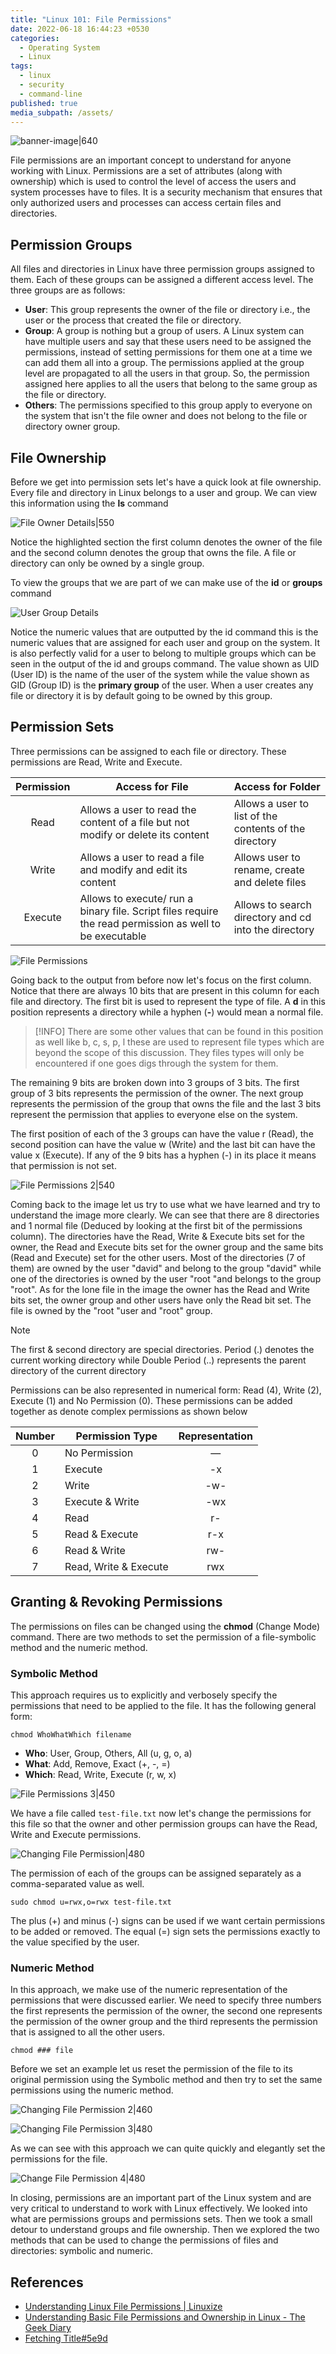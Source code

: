 ```yaml
---
title: "Linux 101: File Permissions"
date: 2022-06-18 16:44:23 +0530
categories:
  - Operating System
  - Linux
tags:
  - linux
  - security
  - command-line
published: true
media_subpath: /assets/
---
```


![banner-image|640](images/linux-file-permission/linux-permissions-banner.png)

File permissions are an important concept to understand for anyone working with Linux. Permissions are a set of attributes (along with ownership) which is used to control the level of access the users and system processes have to files. It is a security mechanism that ensures that only authorized users and processes can access certain files and directories.

## Permission Groups

All files and directories in Linux have three permission groups assigned to them. Each of these groups can be assigned a different access level. The three groups are as follows:

*   **User**: This group represents the owner of the file or directory i.e., the user or the process that created the file or directory.
*   **Group**: A group is nothing but a group of users. A Linux system can have multiple users and say that these users need to be assigned the permissions, instead of setting permissions for them one at a time we can add them all into a group. The permissions applied at the group level are propagated to all the users in that group. So, the permission assigned here applies to all the users that belong to the same group as the file or directory.
*   **Others**: The permissions specified to this group apply to everyone on the system that isn't the file owner and does not belong to the file or directory owner group.

## File Ownership

Before we get into permission sets let's have a quick look at file ownership. Every file and directory in Linux belongs to a user and group. We can view this information using the **ls** command

![File Owner Details|550](images/linux-file-permission/file-owner-details.png)

Notice the highlighted section the first column denotes the owner of the file and the second column denotes the group that owns the file. A file or directory can only be owned by a single group.

To view the groups that we are part of we can make use of the **id** or **groups** command

![User Group Details](images/linux-file-permission/user-group-details.png)

Notice the numeric values that are outputted by the id command this is the numeric values that are assigned for each user and group on the system. It is also perfectly valid for a user to belong to multiple groups which can be seen in the output of the id and groups command. The value shown as UID (User ID) is the name of the user of the system while the value shown as GID (Group ID) is the **primary group** of the user. When a user creates any file or directory it is by default going to be owned by this group.

## Permission Sets

Three permissions can be assigned to each file or directory. These permissions are Read, Write and Execute.

| Permission | Access for File                                                                                         | Access for Folder                                      |
| :--------: | ------------------------------------------------------------------------------------------------------- | ------------------------------------------------------ |
|    Read    | Allows a user to read the content of a file but not modify or delete its content                        | Allows a user to list of the contents of the directory |
|   Write    | Allows a user to read a file and modify and edit its content                                            | Allows user to rename, create and delete files         |
|  Execute   | Allows to execute/ run a binary file. Script files require the read permission as well to be executable | Allows to search directory and cd into the directory   |

![File Permissions](images/linux-file-permission/file-permissions.png)

Going back to the output from before now let's focus on the first column. Notice that there are always 10 bits that are present in this column for each file and directory. The first bit is used to represent the type of file. A **d** in this position represents a directory while a hyphen (**-**) would mean a normal file.

> [!INFO]
> There are some other values that can be found in this position as well like b, c, s, p, l these are used to represent file types which are beyond the scope of this discussion. They files types will only be encountered if one goes digs through the system for them.

The remaining 9 bits are broken down into 3 groups of 3 bits. The first group of 3 bits represents the permission of the owner. The next group represents the permission of the group that owns the file and the last 3 bits represent the permission that applies to everyone else on the system.

The first position of each of the 3 groups can have the value r (Read), the second position can have the value w (Write) and the last bit can have the value x (Execute). If any of the 9 bits has a hyphen (-) in its place it means that permission is not set.

![File Permissions 2|540](images/linux-file-permission/file-permissions-2.png)

Coming back to the image let us try to use what we have learned and try to understand the image more clearly. We can see that there are 8 directories and 1 normal file (Deduced by looking at the first bit of the permissions column). The directories have the Read, Write & Execute bits set for the owner, the Read and Execute bits set for the owner group and the same bits (Read and Execute) set for the other users. Most of the directories (7 of them) are owned by the user "david" and belong to the group "david" while one of the directories is owned by the user "root "and belongs to the group "root". As for the lone file in the image the owner has the Read and Write bits set, the owner group and other users have only the Read bit set. The file is owned by the "root "user and "root" group.

> [!NOTE]
> The first & second directory are special directories. Period (.) denotes the current working directory while Double Period (..) represents the parent directory of the current directory

Permissions can be also represented in numerical form: Read (4), Write (2), Execute (1) and No Permission (0). These permissions can be added together as denote complex permissions as shown below

| Number | Permission Type       | Representation |
| :----: | --------------------- | :------------: |
|   0    | No Permission         |       —        |
|   1    | Execute               |       -x       |
|   2    | Write                 |      -w-       |
|   3    | Execute & Write       |      -wx       |
|   4    | Read                  |       r-       |
|   5    | Read & Execute        |      r-x       |
|   6    | Read & Write          |      rw-       |
|   7    | Read, Write & Execute |      rwx       |

## Granting & Revoking Permissions

The permissions on files can be changed using the **chmod** (Change Mode) command. There are two methods to set the permission of a file-symbolic method and the numeric method.

### Symbolic Method

This approach requires us to explicitly and verbosely specify the permissions that need to be applied to the file. It has the following general form:

```
chmod WhoWhatWhich filename
```

*   **Who**: User, Group, Others, All (u, g, o, a)
*   **What**: Add, Remove, Exact (+, -, =)
*   **Which**: Read, Write, Execute (r, w, x)

![File Permissions 3|450](images/linux-file-permission/file-permissions-3.png)

We have a file called `test-file.txt` now let's change the permissions for this file so that the owner and other permission groups can have the Read, Write and Execute permissions.

![Changing File Permission|480](images/linux-file-permission/change-file-permission.png)

The permission of each of the groups can be assigned separately as a comma-separated value as well.

```
sudo chmod u=rwx,o=rwx test-file.txt
```

The plus (+) and minus (-) signs can be used if we want certain permissions to be added or removed. The equal (=) sign sets the permissions exactly to the value specified by the user.

### Numeric Method

In this approach, we make use of the numeric representation of the permissions that were discussed earlier. We need to specify three numbers the first represents the permission of the owner, the second one represents the permission of the owner group and the third represents the permission that is assigned to all the other users.

```
chmod ### file
```

Before we set an example let us reset the permission of the file to its original permission using the Symbolic method and then try to set the same permissions using the numeric method.

![Changing File Permission 2|460](images/linux-file-permission/change-file-permission-2.png)

![Changing File Permission 3|480](images/linux-file-permission/change-file-permission-3.png)

As we can see with this approach we can quite quickly and elegantly set the permissions for the file.

![Change File Permission 4|480](images/linux-file-permission/change-file-permission-4.png)

In closing, permissions are an important part of the Linux system and are very critical to understand to work with Linux effectively. We looked into what are permissions groups and permissions sets. Then we took a small detour to understand groups and file ownership. Then we explored the two methods that can be used to change the permissions of files and directories: symbolic and numeric.

## References

*   [Understanding Linux File Permissions \| Linuxize](https://linuxize.com/post/understanding-linux-file-permissions/)
*   [Understanding Basic File Permissions and Ownership in Linux - The Geek Diary](https://www.thegeekdiary.com/understanding-basic-file-permissions-and-ownership-in-linux/)
*   [Fetching Title#5e9d](https://linuxfoundation.org/blog/classic-sysadmin-understanding-linux-file-permissions/)